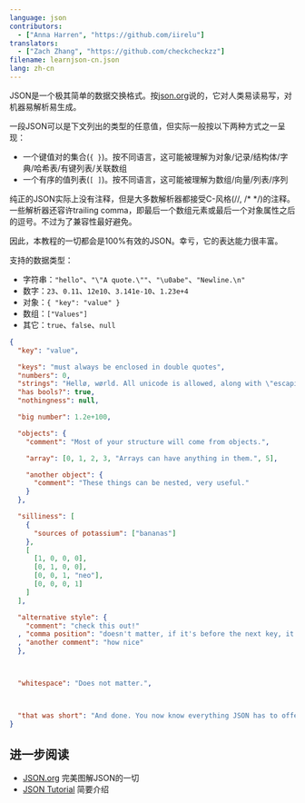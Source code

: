 ```yaml
---
language: json
contributors:
  - ["Anna Harren", "https://github.com/iirelu"]
translators:
  - ["Zach Zhang", "https://github.com/checkcheckzz"]
filename: learnjson-cn.json
lang: zh-cn
---
```


JSON是一个极其简单的数据交换格式。按[json.org](https://json.org)说的，它对人类易读易写，对机器易解析易生成。

一段JSON可以是下文列出的类型的任意值，但实际一般按以下两种方式之一呈现：

* 一个键值对的集合(`{ }`)。按不同语言，这可能被理解为对象/记录/结构体/字典/哈希表/有键列表/关联数组
* 一个有序的值列表(`[ ]`)。按不同语言，这可能被理解为数组/向量/列表/序列

纯正的JSON实际上没有注释，但是大多数解析器都接受C-风格(//, /\* \*/)的注释。一些解析器还容许trailing comma，即最后一个数组元素或最后一个对象属性之后的逗号。不过为了兼容性最好避免。

因此，本教程的一切都会是100%有效的JSON。幸亏，它的表达能力很丰富。

支持的数据类型：

* 字符串：`"hello"`、`"\"A quote.\""`、`"\u0abe"`、`"Newline.\n"`
* 数字：`23`、`0.11`、`12e10`、`3.141e-10`、`1.23e+4`
* 对象：`{ "key": "value" }`
* 数组：`["Values"]`
* 其它：`true`、`false`、`null`

```json
{
  "key": "value",

  "keys": "must always be enclosed in double quotes",
  "numbers": 0,
  "strings": "Hellø, wørld. All unicode is allowed, along with \"escaping\".",
  "has bools?": true,
  "nothingness": null,

  "big number": 1.2e+100,

  "objects": {
    "comment": "Most of your structure will come from objects.",

    "array": [0, 1, 2, 3, "Arrays can have anything in them.", 5],

    "another object": {
      "comment": "These things can be nested, very useful."
    }
  },

  "silliness": [
    {
      "sources of potassium": ["bananas"]
    },
    [
      [1, 0, 0, 0],
      [0, 1, 0, 0],
      [0, 0, 1, "neo"],
      [0, 0, 0, 1]
    ]
  ],

  "alternative style": {
    "comment": "check this out!"
  , "comma position": "doesn't matter, if it's before the next key, it's valid"
  , "another comment": "how nice"
  },



  "whitespace": "Does not matter.",



  "that was short": "And done. You now know everything JSON has to offer."
}
```

## 进一步阅读

* [JSON.org](https://www.json.org/json-zh.html) 完美图解JSON的一切
* [JSON Tutorial](https://www.youtube.com/watch?v=wI1CWzNtE-M) 简要介绍
